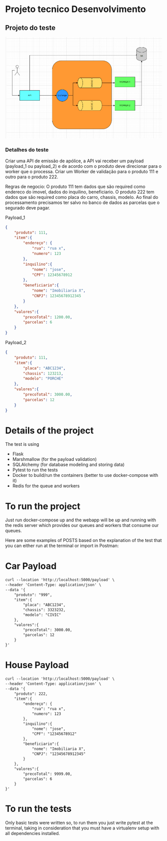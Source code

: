 # Projeto tecnico Desenvolvimento

## Projeto do teste


![Teste Case](./doc/diagrama_teste.png)

### Detalhes do teste

Criar uma API de emissão de apólice, a API vai receber um payload (payload_1 ou  payload_2) e de acordo com o produto deve direcionar para o worker que o processa.
Criar um Worker de validação para o produto 111 e outro para o produto 222.

Regras de negocio:
O produto 111 tem dados que são required como endereco do imovel, dados do inquilino, beneficiario.
O produto 222 tem dados que são required como placa do carro, chassis, modelo.
Ao final do processamento precisamos ter salvo no banco de dados as parcelas que o segurado deve pagar.


Payload_1
```JSON
{
    "produto": 111,
    "item":{
        "endereço": {
            "rua": "rua x",
            "numero": 123
        },
        "inquilino":{
            "nome": "jose",
            "CPF": 12345678912
        },
        "beneficiario":{
            "nome": "Imobiliaria X",
            "CNPJ": 12345678912345
        }
    },
    "valores":{
        "precoTotal": 1200.00,
        "parcelas": 6
    }
}
```

Payload_2
```JSON
{
    "produto": 111,
    "item":{
        "placa": "ABC1234",
        "chassis": 123213,
        "modelo": "PORCHE"
    },
    "valores":{
        "precoTotal": 3000.00,
        "parcelas": 12
    }
}
```

# Details of the project
The test is using
 - Flask
 - Marshmallow (for the payload validation)
 - SQLAlchemy (for database modeling and storing data)
 - Pytest to run the tests
 - Docker to build/run the containers (better to use docker-compose with it)
 - Redis for the queue and workers

# To run the project
Just run docker-compose up and the webapp will be up and running with the redis server which provides our queues and workers that consume our queues.

Here are some examples of POSTS based on the explanation of the test that you can either run at the terminal or import in Postman:

# Car Payload
```
curl --location 'http://localhost:5000/payload' \
--header 'Content-Type: application/json' \
--data '{
    "produto": "999",
    "item":{
        "placa": "ABC1234",
        "chassis": 3323232,
        "modelo": "CIVIC"
    },
    "valores":{
        "precoTotal": 3000.00,
        "parcelas": 12
    }
}'
```

# House Payload
```
curl --location 'http://localhost:5000/payload' \
--header 'Content-Type: application/json' \
--data '{
    "produto": 222,
    "item":{
        "endereço": {
            "rua": "rua x",
            "numero": 123
        },
        "inquilino":{
            "nome": "jose",
            "CPF": "12345678912"
        },
        "beneficiario":{
            "nome": "Imobiliaria X",
            "CNPJ": "12345678912345"
        }
    },
    "valores":{
        "precoTotal": 9999.00,
        "parcelas": 6
    }
}'
```

# To run the tests
Only basic tests were written so, to run them you just write pytest at the terminal, taking in consideration that you must have a virtualenv setup with all dependencies installed.
